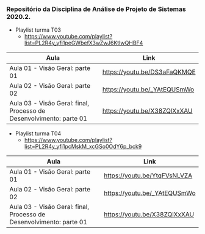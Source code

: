 ### Repositório da Disciplina de Análise de Projeto de Sistemas 2020.2.

* Playlist turma T03
  * https://www.youtube.com/playlist?list=PL2R4y_yfi1peGWbefX3wZwJ6KtIwQHBF4

Aula | Link
------------ | -------------
Aula 01 - Visão Geral: parte 01 | https://youtu.be/DS3aFaQKMQE
Aula 02 - Visão Geral: parte 02 | https://youtu.be/_YAtEQUSmWo
Aula 03 - Visão Geral: final, Processo de Desenvolvimento: parte 01 |https://youtu.be/X38ZQlXxXAU

* Playlist turma T04
  * https://www.youtube.com/playlist?list=PL2R4y_yfi1pcMskM_xcGSo0OdY6p_bck9

Aula | Link
------------ | -------------
Aula 01 - Visão Geral: parte 01 | https://youtu.be/YtqFVsNLVZA
Aula 02 - Visão Geral: parte 02 | https://youtu.be/_YAtEQUSmWo
Aula 03 - Visão Geral: final, Processo de Desenvolvimento: parte 01 |https://youtu.be/X38ZQlXxXAU